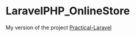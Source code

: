 # LaravelPHP_OnlineStore
 My version of the project [Practical-Laravel  ](https://github.com/DiegR02/Practical-Laravel)
